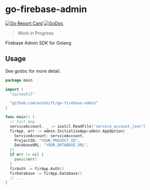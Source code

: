 # go-firebase-admin

[![Go Report Card](https://goreportcard.com/badge/github.com/acoshift/go-firebase-admin)](https://goreportcard.com/report/github.com/acoshift/go-firebase-admin)
[![GoDoc](https://godoc.org/github.com/acoshift/go-firebase-admin?status.svg)](https://godoc.org/github.com/acoshift/go-firebase-admin)

> Work in Progress

Firebase Admin SDK for Golang

## Usage

See godoc for more detail.

```go
package main

import (
  "io/ioutil"

  "github.com/acoshift/go-firebase-admin"
)

func main() {
  // Init App
  serviceAccount, _ := ioutil.ReadFile("service_account.json")
  firApp, err := admin.InitializeApp(admin.AppOption{
    ServiceAccount: serviceAccount,
    ProjectID: "YOUR_PROJECT_ID",
    DatabaseURL: "YOUR_DATABASE_URL",
  })
  if err != nil {
    panic(err)
  }
  firAuth := firApp.Auth()
  firDatabase := firApp.Database()
  // ...
}
```
